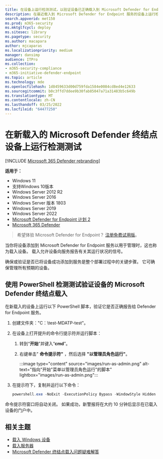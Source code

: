 ```yaml
---
title: 在设备上运行检测测试，以验证设备已正确载入到 Microsoft Defender for Endpoint
description: 在最近载入到 Microsoft Defender for Endpoint 服务的设备上运行检测测试脚本，以验证是否正确添加了该脚本。
search.appverid: met150
ms.prod: m365-security
ms.mktglfcycl: deploy
ms.sitesec: library
ms.pagetype: security
ms.author: macapara
author: mjcaparas
ms.localizationpriority: medium
manager: dansimp
audience: ITPro
ms.collection:
- m365-security-compliance
- m365-initiative-defender-endpoint
ms.topic: article
ms.technology: mde
ms.openlocfilehash: 1d8459633d00d759fda1584e0084cd8ed4e12633
ms.sourcegitcommit: b0c3ffd7ddee9b30fab85047a71a31483b5c649b
ms.translationtype: MT
ms.contentlocale: zh-CN
ms.lasthandoff: 03/25/2022
ms.locfileid: "64477250"
---
```

# <a name="run-a-detection-test-on-a-newly-onboarded-microsoft-defender-for-endpoint-device"></a>在新载入的 Microsoft Defender 终结点设备上运行检测测试

[!INCLUDE [Microsoft 365 Defender rebranding](../../includes/microsoft-defender.md)]


**适用于：**
- Windows 11
- 支持Windows 10版本
- Windows Server 2012 R2
- Windows Server 2016
- Windows Server 版本 1803
- Windows Server 2019
- Windows Server 2022
- [Microsoft Defender for Endpoint 计划 2](https://go.microsoft.com/fwlink/?linkid=2154037)
- [Microsoft 365 Defender](https://go.microsoft.com/fwlink/?linkid=2118804)

> 希望体验 Microsoft Defender for Endpoint？ [注册免费试用版](https://signup.microsoft.com/create-account/signup?products=7f379fee-c4f9-4278-b0a1-e4c8c2fcdf7e&ru=https://aka.ms/MDEp2OpenTrial?ocid=docs-wdatp-exposedapis-abovefoldlink)。

当你将设备添加到 Microsoft Defender for Endpoint 服务以用于管理时，这也称为载入设备。 载入允许设备向服务报告有关其运行状况的信号。

确保或验证是否已将设备成功添加到服务是整个部署过程中的关键步骤。 它可确保管理所有预期的设备。 

## <a name="verify-microsoft-defender-for-endpoint-onboarding-of-a-device-using-a-powershell-detection-test"></a>使用 PowerShell 检测测试验证设备的 Microsoft Defender 终结点载入

在新载入的设备上运行以下 PowerShell 脚本，验证它是否正确报告给 Defender for Endpoint 服务。

1. 创建文件夹："C：\test-MDATP-test"。
2. 在设备上打开提升的命令行提示符并运行脚本：

   1. 转到“**开始**”并键入“**cmd**”。

   1. 右键单击" **命令提示符"** ，然后选择 **"以管理员角色运行"**。

      :::image type="content" source="images/run-as-admin.png" alt-text="指向&quot;开始&quot;菜单以管理员角色运行&quot;的脚本" lightbox="images/run-as-admin.png":::
    
3. 在提示符下，复制并运行以下命令：

   ```powershell
   powershell.exe -NoExit -ExecutionPolicy Bypass -WindowStyle Hidden $ErrorActionPreference = 'silentlycontinue';(New-Object System.Net.WebClient).DownloadFile('http://127.0.0.1/1.exe', 'C:\\test-MDATP-test\\invoice.exe');Start-Process 'C:\\test-MDATP-test\\invoice.exe'
   ```

命令提示符窗口将自动关闭。 如果成功，新警报将在大约 10 分钟后显示在已载入设备的门户中。

## <a name="related-topics"></a>相关主题

- [载入 Windows 设备](configure-endpoints.md)
- [载入服务器](configure-server-endpoints.md)
- [Microsoft Defender 终结点载入问题疑难解答](/microsoft-365/security/defender-endpoint/troubleshoot-onboarding)

